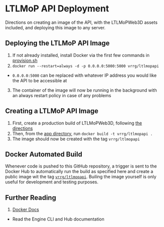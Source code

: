 # LTLMoP API Deployment

Directions on creating an image of the API, with the LTLMoPWeb3D assets
included, and deploying this image to any server.

## Deploying the LTLMoP API Image

1. If not already installed, install Docker via the first few commands in
   [provision.sh](../provision.sh)
2. `docker run --restart=always -d -p 0.0.0.0:5000:5000 vrrg/ltlmopapi`
  * `0.0.0.0:5000` can be replaced with whatever IP address you would like the
    API to be accessible at
3. The container of the image will now be running in the background with an
   always restart policy in case of any problems


## Creating a LTLMoP API Image

1. First, create a production build of LTLMoPWeb3D, following
   [the directions](../static/#creating-a-production-build)
2. Then, from the [app directory](../app), run
   `docker build -t vrrg/ltlmopapi .`
3. The image should now be created with the tag `vrrg/ltlmopapi`


## Docker Automated Build

Whenever code is pushed to this GitHub repository, a trigger is sent to the
Docker Hub to automatically run the build as specified here and create a public
image wit the tag [`vrrg/ltlmopapi`](https://hub.docker.com/r/vrrg/ltlmopapi).
Builing the image yourself is only useful for development and testing purposes.


## Further Reading

1. [Docker Docs](https://docs.docker.com/)
  * Read the Engine CLI and Hub documentation
